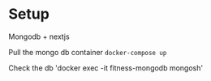 # Setup

Mongodb + nextjs

Pull the mongo db container `docker-compose up`

Check the db 'docker exec -it fitness-mongodb mongosh'
